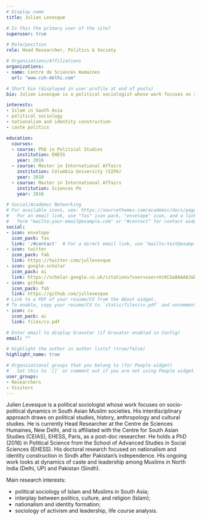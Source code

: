 ```yaml
---
# Display name
title: Julien Levesque

# Is this the primary user of the site?
superuser: true

# Role/position
role: Head Researcher, Politics & Society

# Organizations/Affiliations
organizations:
- name: Centre de Sciences Humaines
  url: "www.csh-delhi.com"

# Short bio (displayed in user profile at end of posts)
bio: Julien Levesque is a political sociologist whose work focuses on socio-political dynamics in South Asian Muslim societies.

interests:
- Islam in South Asia
- political sociology
- nationalism and identity construction
- caste politics

education:
  courses:
  - course: PhD in Political Studies
    institution: EHESS
    year: 2016
  - course: Master in International Affairs
    institution: Columbia University (SIPA)
    year: 2010
  - course: Master in International Affairs
    institution: Sciences Po
    year: 2010

# Social/Academic Networking
# For available icons, see: https://sourcethemes.com/academic/docs/page-builder/#icons
#   For an email link, use "fas" icon pack, "envelope" icon, and a link in the
#   form "mailto:your-email@example.com" or "#contact" for contact widget.
social:
- icon: envelope
  icon_pack: fas
  link: '/#contact'  # For a direct email link, use "mailto:test@example.org".
- icon: twitter
  icon_pack: fab
  link: https://twitter.com/jullevesque
- icon: google-scholar
  icon_pack: ai
  link: https://scholar.google.co.uk/citations?user=user=VcKCGa8AAAAJ&hl
- icon: github
  icon_pack: fab
  link: https://github.com/jullevesque
# Link to a PDF of your resume/CV from the About widget.
# To enable, copy your resume/CV to `static/files/cv.pdf` and uncomment the lines below.
- icon: cv
  icon_pack: ai
  link: files/cv.pdf

# Enter email to display Gravatar (if Gravatar enabled in Config)
email: ""

# Highlight the author in author lists? (true/false)
highlight_name: true

# Organizational groups that you belong to (for People widget)
#   Set this to `[]` or comment out if you are not using People widget.
user_groups:
- Researchers
- Visitors
---
```


Julien Levesque is a political sociologist whose work focuses on socio-political dynamics in South Asian Muslim societies. His interdisciplinary approach draws on political studies, history, anthropology and cultural studies. He is currently Head Researcher at the Centre de Sciences Humaines, New Delhi, and is affiliated with the Centre for South Asian Studies (CEIAS), EHESS, Paris, as a post-doc researcher. He holds a PhD (2016) in Political Science from the School of Advanced Studies in Social Sciences (EHESS). His doctoral research focused on nationalism and identity construction in Sindh after Pakistan’s independence. His ongoing work looks at dynamics of caste and leadership among Muslims in North India (Delhi, UP) and Pakistan (Sindh).

Main research interests:
- political sociology of Islam and Muslims in South Asia;
- interplay between politics, culture, and religion (Islam);
- nationalism and identity formation;
- sociology of activism and leadership, life course analysis.
